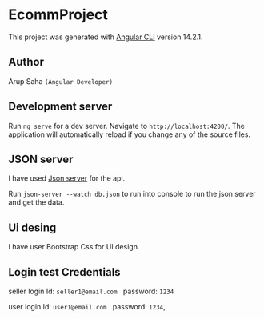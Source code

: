 # EcommProject

This project was generated with [Angular CLI](https://github.com/angular/angular-cli) version 14.2.1.

## Author

Arup Saha `(Angular Developer)`

## Development server

Run `ng serve` for a dev server. Navigate to `http://localhost:4200/`. The application will automatically reload if you change any of the source files.

## JSON server

I have used [Json server](https://www.npmjs.com/package/json-server) for the api.

Run `json-server --watch db.json` to run into console to run the json server and get the data.

## Ui desing
I have user Bootstrap Css for UI design.

## Login test Credentials
seller login Id: `seller1@email.com` &nbsp; password: `1234`

user login Id: `user1@email.com` &nbsp; password: `1234`,